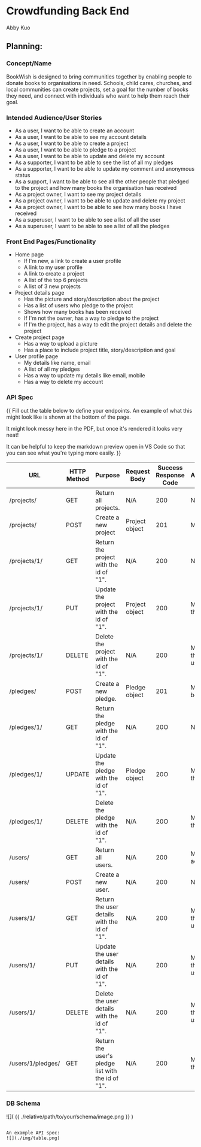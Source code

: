 # Crowdfunding Back End
Abby Kuo

## Planning:
### Concept/Name
BookWish is designed to bring communities together by enabling people to donate books to organisations in need. Schools, child cares, churches, and local communities can create projects, set a goal for the number of books they need, and connect with individuals who want to help them reach their goal.

### Intended Audience/User Stories
- As a user, I want to be able to create an account
- As a user, I want to be able to see my account details
- As a user, I want to be able to create a project
- As a user, I want to be able to pledge to a project
- As a user, I want to be able to update and delete my account 
- As a supporter, I want to be able to see the list of all my pledges
- As a supporter, I want to be able to update my comment and anonymous status 
- As a support, I want to be able to see all the other people that pledged to the project and how many books the organisation has received 
- As a project owner, I want to see my project details 
- As a project owner, I want to be able to update and delete my project
- As a project owner, I want to be able to see how many books I have received 
- As a superuser, I want to be able to see a list of all the user
- As a superuser, I want to be able to see a list of all the pledges 

### Front End Pages/Functionality
- Home page
    - If I'm new, a link to create a user profile
    - A link to my user profile 
    - A link to create a project 
    - A list of the top 6 projects 
    - A list of 3 new projects
- Project details page
    - Has the picture and story/description about the project
    - Has a list of users who pledge to the project 
    - Shows how many books has been received
    - If I'm not the owner, has a way to pledge to the project
    - If I'm the project, has a way to edit the project details and delete the project
- Create project page
    - Has a way to upload a picture
    - Has a place to include project title, story/description and goal
- User profile page
    - My details like name, email
    - A list of all my pledges 
    - Has a way to update my details like email, mobile
    - Has a way to delete my account 
  
### API Spec
{{ Fill out the table below to define your endpoints. An example of what this might look like is shown at the bottom of the page. 

It might look messy here in the PDF, but once it's rendered it looks very neat! 

It can be helpful to keep the markdown preview open in VS Code so that you can see what you're typing more easily. }}

| URL | HTTP Method | Purpose | Request Body | Success Response Code | Authentication/Authorisation |
| --- | ----------- | ------- | ------------ | --------------------- | ---------------------------- |
| /projects/ | GET | Return all projects. | N/A | 200 | N/A |
| /projects/ | POST | Create a new project | Project object | 201 | Must be logged in. |
| /projects/1/ | GET| Return the project with the id of "1". | N/A | 200 | NA|
| /projects/1/ | PUT | Update the project with the id of "1". | Project object | 200 | Must be logged in. Must be the project owner. |
| /projects/1/ | DELETE | Delete the project with the id of "1". | N/A | 200 | Must be logged in. Must be the project owner or admin user. |
| /pledges/ | POST | Create a new pledge. | Pledge object | 201 | Must be logged in. Must not be the project owner. |
| /pledges/1/ | GET | Return the pledge with the id of "1". | N/A | 20O | N/A |
| /pledges/1/ | UPDATE | Update the pledge with the id of "1". | Pledge object | 20O | Must be logged in. Must be the pledge owner. |
| /pledges/1/ | DELETE | Delete the pledge with the id of "1". | N/A | 20O | Must be logged in. Must be the pledge supporter. |
| /users/ | GET | Return all users. | N/A | 200 | Must be logged in. Must be admin users. |
| /users/ | POST | Create a new user. | N/A | 200 | N/A |
| /users/1/ | GET | Return the user details with the id of "1". | N/A | 200 | Must be logged in.  Must be the account owner or admin users.|
| /users/1/ | PUT | Update the user details with the id of "1". | N/A | 200 | Must be logged in. Must be the account owner or admin user. |
| /users/1/ | DELETE | Delete the user details with the id of "1". | N/A | 200 | Must be logged in. Must be the account owner or admin user.|
| /users/1/pledges/ | GET | Return the user's pledge list with the id of "1". | N/A | 200 | Must be logged in. Must be the supporter of the project. |


### DB Schema
![]( {{ ./relative/path/to/your/schema/image.png }} )
```

An example API spec:  
![](./img/table.png)
